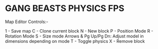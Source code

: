 # GANG BEASTS PHYSICS FPS

Map Editor Controls:-

1 - Save map
C - Clone current block
N - New block
P - Position Mode
R - Rotation Mode
S - Size mode
Arrows & Pg Up/Pg Dn: Adjust model in dimensions depending on mode
T - Toggle physics
X - Remove block
